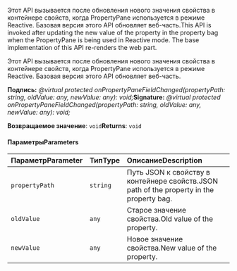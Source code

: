 <span data-ttu-id="fc8e6-p101">Этот API вызывается после обновления нового значения свойства в контейнере свойств, когда PropertyPane используется в режиме Reactive. Базовая версия этого API обновляет веб-часть.</span><span class="sxs-lookup"><span data-stu-id="fc8e6-p101">This API is invoked after updating the new value of the property in the property bag when the PropertyPane is being used in Reactive mode. The base implementation of this API re-renders the web part.</span></span>




Этот API вызывается после обновления нового значения свойства в контейнере свойств, когда PropertyPane используется в режиме Reactive. Базовая версия этого API обновляет веб-часть.

<span data-ttu-id="fc8e6-104">**Подпись:** _@virtual protected onPropertyPaneFieldChanged(propertyPath: string, oldValue: any, newValue: any): void;_</span><span class="sxs-lookup"><span data-stu-id="fc8e6-104">**Signature:** _@virtual protected onPropertyPaneFieldChanged(propertyPath: string, oldValue: any, newValue: any): void;_</span></span>

<span data-ttu-id="fc8e6-105">**Возвращаемое значение**: `void`</span><span class="sxs-lookup"><span data-stu-id="fc8e6-105">**Returns**: `void`</span></span>





#### <a name="parameters"></a><span data-ttu-id="fc8e6-106">Параметры</span><span class="sxs-lookup"><span data-stu-id="fc8e6-106">Parameters</span></span>


| <span data-ttu-id="fc8e6-107">Параметр</span><span class="sxs-lookup"><span data-stu-id="fc8e6-107">Parameter</span></span>    | <span data-ttu-id="fc8e6-108">Тип</span><span class="sxs-lookup"><span data-stu-id="fc8e6-108">Type</span></span>    | <span data-ttu-id="fc8e6-109">Описание</span><span class="sxs-lookup"><span data-stu-id="fc8e6-109">Description</span></span> |
|:-------------|:---------------|:------------|
| `propertyPath`    | `string` | <span data-ttu-id="fc8e6-110">Путь JSON к свойству в контейнере свойств.</span><span class="sxs-lookup"><span data-stu-id="fc8e6-110">JSON path of the property in the property bag.</span></span> |
| `oldValue`    | `any` | <span data-ttu-id="fc8e6-111">Старое значение свойства.</span><span class="sxs-lookup"><span data-stu-id="fc8e6-111">Old value of the property.</span></span> |
| `newValue`    | `any` | <span data-ttu-id="fc8e6-112">Новое значение свойства.</span><span class="sxs-lookup"><span data-stu-id="fc8e6-112">New value of the property.</span></span> |


